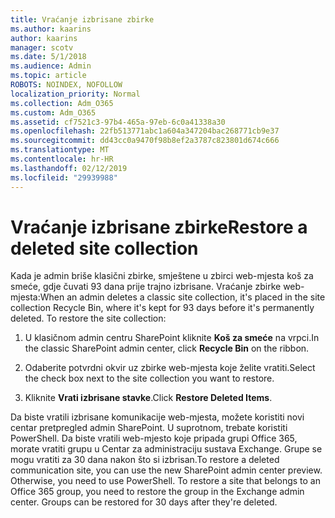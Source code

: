 ```yaml
---
title: Vraćanje izbrisane zbirke
ms.author: kaarins
author: kaarins
manager: scotv
ms.date: 5/1/2018
ms.audience: Admin
ms.topic: article
ROBOTS: NOINDEX, NOFOLLOW
localization_priority: Normal
ms.collection: Adm_O365
ms.custom: Adm_O365
ms.assetid: cf7521c3-97b4-465a-97eb-6c0a41338a30
ms.openlocfilehash: 22fb513771abc1a604a347204bac268771cb9e37
ms.sourcegitcommit: dd43cc0a9470f98b8ef2a3787c823801d674c666
ms.translationtype: MT
ms.contentlocale: hr-HR
ms.lasthandoff: 02/12/2019
ms.locfileid: "29939988"
---
```

# <a name="restore-a-deleted-site-collection"></a><span data-ttu-id="f67ad-102">Vraćanje izbrisane zbirke</span><span class="sxs-lookup"><span data-stu-id="f67ad-102">Restore a deleted site collection</span></span>

<span data-ttu-id="f67ad-p101">Kada je admin briše klasični zbirke, smještene u zbirci web-mjesta koš za smeće, gdje čuvati 93 dana prije trajno izbrisane. Vraćanje zbirke web-mjesta:</span><span class="sxs-lookup"><span data-stu-id="f67ad-p101">When an admin deletes a classic site collection, it's placed in the site collection Recycle Bin, where it's kept for 93 days before it's permanently deleted. To restore the site collection:</span></span>
  
1. <span data-ttu-id="f67ad-105">U klasičnom admin centru SharePoint kliknite **Koš za smeće** na vrpci.</span><span class="sxs-lookup"><span data-stu-id="f67ad-105">In the classic SharePoint admin center, click **Recycle Bin** on the ribbon.</span></span> 
    
2. <span data-ttu-id="f67ad-106">Odaberite potvrdni okvir uz zbirke web-mjesta koje želite vratiti.</span><span class="sxs-lookup"><span data-stu-id="f67ad-106">Select the check box next to the site collection you want to restore.</span></span>
    
3. <span data-ttu-id="f67ad-107">Kliknite **Vrati izbrisane stavke**.</span><span class="sxs-lookup"><span data-stu-id="f67ad-107">Click **Restore Deleted Items**.</span></span>
    
<span data-ttu-id="f67ad-p102">Da biste vratili izbrisane komunikacije web-mjesta, možete koristiti novi centar pretpregled admin SharePoint. U suprotnom, trebate koristiti PowerShell. Da biste vratili web-mjesto koje pripada grupi Office 365, morate vratiti grupu u Centar za administraciju sustava Exchange. Grupe se mogu vratiti za 30 dana nakon što si izbrisan.</span><span class="sxs-lookup"><span data-stu-id="f67ad-p102">To restore a deleted communication site, you can use the new SharePoint admin center preview. Otherwise, you need to use PowerShell. To restore a site that belongs to an Office 365 group, you need to restore the group in the Exchange admin center. Groups can be restored for 30 days after they're deleted.</span></span>
  

